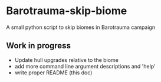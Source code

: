 # Barotrauma-skip-biome
A small python script to skip biomes in Barotrauma campaign



## Work in progress
* Update hull upgrades relative to the biome
* add more command line argument descriptions and 'help'
* write proper README (this doc)